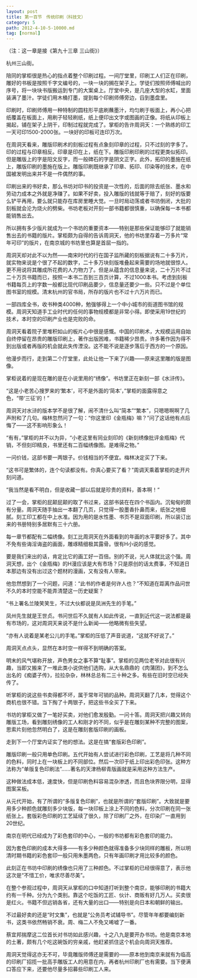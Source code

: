 ```yaml
---
layout: post
title: 第一百节　传统印刷（科技文）
category: 5
path: 2012-4-10-5-10000.md
tag: [normal]
---
```


（注：这一章是接《第九十三章 三山街》）

杭州三山街。

陪同的掌柜很是热心的指点着整个印刷过程。一间厅堂里，印刷工人们正在印刷，雕好的书板是按照千字文编号的，一块一块的搁在架子上。学徒们按照师傅喊出的序号，将一块块书版搬运到专门的大案桌上。厅堂中央，是几座大型的水缸，里面装满了墨汁。学徒们用木桶打墨，提到每个印刷师傅旁边，舀到墨盘里。

印刷时，印刷师傅用一种特制的圆柱形平底刷蘸墨汁，均匀刷于板面上，再小心把纸覆盖在板面上，用刷子轻轻刷纸，纸上便印出文字或图画的正像。将纸从印板上揭起，铺在架子上阴干，印制过程就完成了。掌柜的告许周洞天：一个熟练的印工一天可印1500-2000张。一块好的印板可连印万次。

在周洞天看来，雕版印刷术的刻板过程有点象刻印章的过程，只不过刻的字多了。印的过程与印章相反。印章是印在上，纸在下。雕版印刷印刷的过程更类似拓印。但是雕版上的字是阳文反字，而一般碑石的字是阴文正字。此外，拓印的墨施在纸上，雕版印刷的墨施在版上。雕版印刷既继承了印章、拓印、印染等的技术，在中国被发明出来并不是一件偶然的事。

印刷出来的书好卖，那么书坊对印书的投资是一次性的，后面的除去纸张、墨水和劳动力成本之外就是净赚了。如果不好卖，投入雕版的钱就等于赔了，刻好的版要么铲平再用，要么就只能存在库房里睡大觉。一旦时局动荡或者书坊倒闭，大批的刻板就会沦为烧火的劈柴。书坊老板对开刻一部书籍都很慎重，以确保每一本书都能销售出去。

所以拥有多少版片就成为一个书坊的重要资本――特别是那些保证能够印了就能销售出去的书籍的版片。掌柜颇为自得的告诉周洞天，他的书坊里存着一万多片“常年可印”的版片，在南京城的书坊里也算是首屈一指的。

周洞天却对此不以为然――南宋时代的行在国子监所藏的刻板据说有二十多万片，就实物来说是个很了不起的数字，二十多万块刻版堆叠起来需要的场地就很惊人。更不用说将其雕成所花费的人力物力了。但是从蕴含的信息量来说，二十万片不过二十万页书籍而已，按照一本书二百到三百页计算，不过1000本书。考虑到刻板书籍每页上的字数一般都比现代印刷品要少，信息量还要少一些。只不过是个单位图书室的规模。清末杭州的官书局，所存的版片也不过十六万片而已。

一部四库全书，收书种类4000种，勉强够得上一个中小城市的街道图书馆的规模。周洞天知道手工业时代的任何的事物规模都是非常小得。即使采用19世纪的技术，本时空的印刷产业也是完败的命。

周洞天看着院子里堆积如山的板片心中很是感慨。中国的印刷术，大规模运用自始自终停留在昂贵的雕版印刷上，著作出版困难，书籍稀少昂贵。许多著作因为得不到出版或者再版的机会就此失传湮没。这不能不说是逐步落后于西方的一个原因。

他漫步而行，走到第二个厅堂里，此处让他一下来了兴趣――原来这里雕的版是图像。

掌柜说着的是现在雕的是在小说里用的“绣像”。书坊里正在新刻一部《水浒传》。

“这是小老苦心搜罗来的‘繁本’，可不是外面的‘简本’，”掌柜的面露得意之色，“带‘三征’的！”

周洞天对水浒的版本学不是很了解，闹不清什么叫“简本”“繁本”，只嗯嗯啊啊了几声附和了几句。梅林忽然问了一句：“你这里印《金瓶梅》嘛？”问了这话他有点后悔了――这不影响形象么！

“有有，”掌柜的并不以为异，“小老这里有同业刻印的《新刻绣像批评金瓶梅》代销，不但刻印精良，书里还有二百幅绣像图。是难得之物。”

一问价钱，这部书要一两银子。价钱相当的不便宜。梅林决定买了下来。

“这书可是繁体的，连个句读都没有。你真心要买了看？”周调天乘着掌柜的走开片刻问道。

“我当然是看不明白，但是收藏一部以后就是珍贵的资料，善本啊！“

过了一会，掌柜的屁颠屁颠的取了书过来，这部书装在在四个书函内。沉甸甸的颇有分量。周洞天随手抽出一本翻了几页，只觉得一股墨香扑鼻而来，纸张之地细腻。刻工印工都在中上水准。因为用的是水性墨、书页不是双面印刷，所以装订出来的书册特别多居默有三十六册。

每一章节都配有二幅绣像。刻工比周洞天在外面看到的年画的水平要好多了。其中不免有些诲淫诲盗的画面，雕琢精细极其露骨。很有H小说的感觉。

要是我们来出的话，肯定比它的画工好一百倍。别的不说，光人体就比这个强。周洞天想，出个《金瓶梅》的H漫应该是大有市场？只是原创的话太费事，不知道日本那边有没有出过这个题材的漫画，又有没有人带来。

他忽然想到了一个问题，问道：“此书的作者是何许人也？”不知道在距离作品问世不久的本时空能不能弄清楚这一历史疑案？

“书上署名兰陵笑笑生，不过大伙都说是凤洲先生的手笔。”

凤州先生就是王世贞。书问世后不久就有人如此传说，一直到近代这一说法都是最有市场的，这对周洞天来说不是什么新闻――他略微有些失望。

“亦有人说着是某老公儿的手笔。”掌柜的压低了声音说道，“这就不好说了。”

周洞天点点头，显然在本时空一样得不到明确的答案。

明末的风气堪称开放，声色男女之事不算“耻事”。掌柜的见两位老爷对此很有兴趣，当即又搬来了一堆此类小说供他们选购，从大名鼎鼎的《肉蒲团》，到不怎么出名的《痴婆子传》，拉拉杂杂，林林总总有二三十种之多。有些在旧时空已经失传了。

听掌柜的说这些书卖得都不坏，属于常年可销的品种。周洞天翻了几本，觉得这个商机也很不错。当下掏了十两银子，把这些书全买了下来。

书坊的掌柜又做了一笔好买卖，对他们愈发殷勤。一问十答。周洞天把兴趣又转向雕版工场，看到雕刻绣像的工人和刚才的不同，似乎是在雕刻某种不完整的图案，思索片刻他忽然明白了，这是在雕刻套版印刷的画板。

走到下一个厅堂内证实了他的想法。这是在搞“套版彩色印刷”。

雕版印刷一般只用单色印刷。五代开始有人尝试进行彩色印刷，工艺是将几种不同的色料，同时上在一块板上的不同部位。然后一次印于纸上印出彩色印张。这种方法称为“单版复色印刷法”……著名的天津杨柳青版画就是采用这种方法生产。

这种做法成本低，速度快，但是印刷色料容易混杂渗透，而且色块界限分明，显得图案呆板。

从元代开始，有了所谓的“多版复色印刷”，也就是所谓的“套版印刷”。大致就是要用多少种颜色就雕刻多少块版，每一块印板上涂上不同的色料，分次印刷在同一张纸张上。套版彩色印刷的工艺延续了很久，除了印刷厂之外，在印染厂一直用到20世纪。

南京在明代已经成为了彩色套印的中心，一般的书坊都有彩色套印的能力。

因为套色印刷的成本大得多――有多少种颜色就得准备多少块同样的雕板，所以明清时期书籍的彩色套印一般只用朱墨两色，只有年画印刷才用比较多的颜色。

此刻正在书坊中印刷的绣像也只用了三种颜色。不过掌柜的已经很得意了，表示他这次是“不惜工价，唯求尽善尽美”。

在整个参观过程中，周洞天从掌柜的口中知道打听到整个南京，能够印刷的书籍大约有一千种。分为九个类别。靠这个吃饭的工匠、伙计、商贩有好几万人。买卖很是红火。书籍不但远销各省，还有大量的出口――特别是向日本和朝鲜的输出。

不过最好卖的还是“时文集”，也就是“公务员考试辅导书”。尽管年年都要编刻新书，这类书依然畅销不衰。周、梅二人不免又唏嘘了一番。

蔡宜邦揣摩这二位首长对书坊如此感兴趣，十之八九是要开办书坊。他是南京本地的土著，颇有几个吃这碗饭的穷亲戚，他赶紧抓住这个机会向周洞天推荐。

周洞天觉得这亦无不可，毕竟雕版师傅还是需要的――原本他到南京来就有为临高的印刷厂招揽一批高手雕版工人的用意在内，再者杭州印刷厂也有需要。当下便满口答应下来，还要他尽量多招募些印刷工人来。